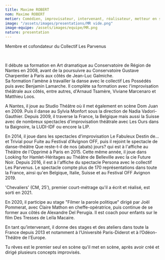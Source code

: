 ```yaml
---
title: Maxime ROBERT
nom: Maxime ROBERT
metier: Comédien, improvisateur, intervenant, réalisateur, metteur en scène
image: "/assets/images/presentations/MR vide.png"
image-equipe: /assets/images/equipe/MR.png
nature: presentation
---
```


<div id="description-presentation">
  
  
<p>Membre et cofondateur du Collectif Les Parvenus</p>
<br>

<p>Il débute sa formation en Art dramatique au Conservatoire de Région de Nantes en 2008, avant de la poursuivre au Conservatoire Gustave Charpentier à Paris aux côtés de Jean-Luc Galmiche. <br>
Sa formation l'amène à travailler la danse avec le collectif Les Possédés puis avec Benjamin Lamarche. Il complète sa formation avec l'improvisation théâtrale aux côtés, entre autres, d'Arnaud Tsamère, Viviane Marcenaro et Matthieu Loos.</p>

<p>A Nantes, il joue au Studio Théâtre où il met également en scène Dom Juan en 2009. Puis il danse au Sylvia Monfort sous la direction de Nadia Vadori-Gauthier. Depuis 2009, il traverse la France, la Belgique mais aussi la Suisse avec de nombreux spectacles d'improvisation théâtrale avec Les Ours dans ta Baignoire, la LUDI-IDF ou encore la LIP.</p>

<p>En 2014, il joue dans les spectacles d’improvisation Le Fabuleux Destin de... et Trivial pour Fuite au Festival d'Avignon OFF, puis il rejoint le spectacle de danse-théâtre Que reste-t-il de nos (abats) jours? qui est à l'affiche au Théâtre de l'Opprimé à Paris en 2015. Cette même année, il joue dans Looking for Hamlet-Héritages au Théâtre de Belleville avec la cie Future Noir.
Depuis 2016, il est à l'affiche du spectacle Persona avec le collectif Les Parvenus. Le spectacle compte plus de 170 représentations dans toute la France, ainsi qu'en Belgique, Italie, Suisse et au Festival OFF Avignon 2019.</p>

<p>'Chevaliers' (CM, 25’), premier court-métrage qu'il a écrit et réalisé, est sorti en 2021.</p>

<p>En 2020, il participe au stage "Filmer la parole politique" dirigé par Joël Pommerat, avec Claire Mathon en cheffe-opératrice, puis continue de se former aux côtés de Alexandre Del Perugia. Il est coach pour enfants sur le film Des Tresses de Leïla Macaire.</p>

<p>En tant qu’intervenant, il donne des stages et des ateliers dans toute la France depuis 2013 et notamment à l’Université Paris-Diderot et à l’Odéon-Théâtre de l’Europe.</p>

<P>Tu rêves est le premier seul en scène qu’il met en scène, après avoir créé et dirigé plusieurs concepts improvisés. </P>

</div>
